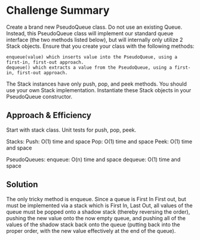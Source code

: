 # Challenge Summary

Create a brand new PseudoQueue class. Do not use an existing Queue. Instead, this PseudoQueue class will implement our standard queue interface (the two methods listed below), but will internally only utilize 2 Stack objects. Ensure that you create your class with the following methods:

    enqueue(value) which inserts value into the PseudoQueue, using a first-in, first-out approach.
    dequeue() which extracts a value from the PseudoQueue, using a first-in, first-out approach.

The Stack instances have only push, pop, and peek methods. You should use your own Stack implementation. Instantiate these Stack objects in your PseudoQueue constructor.

## Approach & Efficiency

Start with stack class. Unit tests for push, pop, peek. 

Stacks:
Push: O(1) time and space
Pop: O(1) time and space
Peek: O(1) time and space

PseudoQueues:
enqueue: O(n) time and space
dequeue: O(1) time and space

## Solution

The only tricky method is enqueue. Since a queue is First In First out, but must be implemented via a stack which is First In, Last Out, all values of the queue must be popped onto a shadow stack (thereby reversing the order), pushing the new value onto the now empty queue, and pushing all of the values of the shadow stack back onto the queue (putting back into the proper order, with the new value effectively at the end of the queue).
